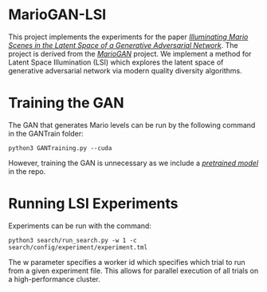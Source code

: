 # MarioGAN-LSI
This project implements the experiments for the paper *[Illuminating Mario Scenes in the Latent Space of a Generative Adversarial Network](https://arxiv.org/abs/1912.02400)*. The project is derived from the *[MarioGAN](https://github.com/TheHedgeify/DagstuhlGAN)* project. We implement a method for Latent Space Illumination (LSI) which explores the latent space of generative adversarial network via modern quality diversity algorithms.

# Training the GAN
The GAN that generates Mario levels can be run by the following command in the GANTrain folder:

```
python3 GANTraining.py --cuda
```

However, training the GAN is unnecessary as we include a *[pretrained model](https://github.com/icaros-usc/MarioGAN-LSI/blob/master/GANTrain/samples/netG_epoch_4999_7684.pth)* in the repo.

# Running LSI Experiments
Experiments can be run with the command:
```
python3 search/run_search.py -w 1 -c search/config/experiment/experiment.tml
```

The w parameter specifies a worker id which specifies which trial to run from a given experiment file. This allows for parallel execution of all trials on a high-performance cluster.
